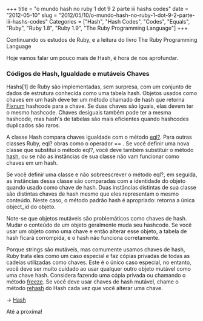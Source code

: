 +++
title = "o mundo hash no ruby 1 dot 9 2 parte iii hashs codes"
date = "2012-05-10"
slug = "2012/05/10/o-mundo-hash-no-ruby-1-dot-9-2-parte-iii-hashs-codes"
Categories = ["Hash", "Hash Codes", "Codes", "Equals", "Ruby", "Ruby 1.8", "Ruby 1.9", "The Ruby Programming Language"]
+++
<!--more-->
<p>Continuando os estudos de Ruby, e a leitura do livro The Ruby Programming Language</p>
<p>Hoje vamos falar um pouco mais de Hash, é hora de nos aprofundar.</p>

<h3>Códigos de Hash, Igualdade e mutáveis Chaves</h3>

Hashs[1] de Ruby são implementadas, sem surpresa, com um conjunto de dados de
estrutura conhecida como uma tabela hash. Objetos usados como chaves em um hash deve ter um método chamado de hash que retorna <a href="http://www.ruby-doc.org/core-1.9.2/Fixnum.html">Fixnum</a> hashcode para a chave. Se duas chaves são iguais, elas devem ter o mesmo
hashcode. Chaves desiguais também pode ter a mesma hashcode, mas hash's de tabelas são mais eficientes quando hashcodes duplicados são raros.

A classe Hash compara chaves igualdade com o método <a href="http://www.ruby-doc.org/core-1.9.2/Hash.html#method-i-eql-3F">eql?</a>. Para
outras classes Ruby, eql? obras como o operador == . Se você definir uma nova classe que
substitui o método eql?, você deve também substituir o método <a href="http://www.ruby-doc.org/core-1.9.2/Hash.html#method-i-hash">hash</a>, ou se não as instâncias de sua classe não vam funcionar como chaves em um hash.

Se você definir uma classe e não sobreescrever o método eql?, em seguida, as instâncias dessa classe são
comparadas com a identidade do objeto quando usado como chave de hash. Duas instâncias distintas de sua classe são distintas chaves de hash mesmo que eles representam o mesmo conteúdo. Neste caso, o método padrão hash é apropriado: retorna a única object_id do objeto.

Note-se que objetos mutáveis ​​são problemáticos como chaves de hash. Mudar o conteúdo de um objeto geralmente muda seu hashcode. Se você usar um objeto como uma chave e então alterar esse objeto, a tabela de hash ficará corrompida, e o hash não funciona corretamente.

Porque strings são mutáveis, mas comumente usamos chaves de hash, Ruby trata eles como um caso especial e faz cópias privadas de todas as cadeias utilizadas como chaves. Este é o único caso especial, no entanto, você deve ser muito cuidado ao usar qualquer outro objeto mutável como uma chave hash. Considera fazendo uma cópia privada ou chamando o método <a href="http://ruby-doc.org/core-1.9.2/Object.html#method-i-freeze">freeze</a>.
Se você deve usar chaves de hash mutável, chame o método <a href="http://www.ruby-doc.org/core-1.9.2/Hash.html#method-i-rehash">rehash</a> do Hash cada vez que você alterar uma chave.

-> <a href="http://www.ruby-doc.org/core-1.9.2/Hash.html">Hash</a>

Até a proxima!
